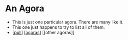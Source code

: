 # An Agora

- This is just one particular agora. There are many like it.
- This one just happens to try to list all of them.
- [[pull]] [[agoras]] [[other agoras]]


[//begin]: # "Autogenerated link references for markdown compatibility"
[pull]: pull "Pull"
[agoras]: agoras "Agoras"
[//end]: # "Autogenerated link references"